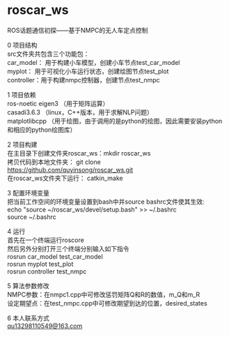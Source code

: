 # roscar_ws
ROS话题通信初探——基于NMPC的无人车定点控制

0 项目结构  
src文件夹共包含三个功能包：  
car_model： 用于构建小车模型，创建小车节点test_car_model  
myplot：    用于可视化小车运行状态，创建绘图节点test_plot  
controller：用于构建nmpc控制器，创建节点test_nmpc  

1 项目依赖  
ros-noetic 
eigen3         （用于矩阵运算）  
casadi3.6.3    （linux，C++版本，用于求解NLP问题）  
matplotlibcpp  （用于绘图，由于调用的是python的绘图，因此需要安装python和相应的python绘图库）  

2 项目构建  
在主目录下创建文件夹roscar_ws：mkdir roscar_ws  
拷贝代码到本地文件夹：         git clone https://github.com/quyinsong/roscar_ws.git  
在roscar_ws文件夹下运行：     catkin_make  

3 配置环境变量  
把当前工作空间的环境变量设置到bash中并source bashrc文件使其生效:  
echo "source ~/roscar_ws/devel/setup.bash" >> ~/.bashrc  
source ~/.bashrc  

4 运行  
首先在一个终端运行roscore  
然后另外分别打开三个终端分别输入如下指令  
rosrun car_model test_car_model  
rosrun myplot test_plot  
rosrun controller test_nmpc  

5 算法参数修改  
NMPC参数：在nmpc1.cpp中可修改惩罚矩阵Q和R的数值，m_Q和m_R  
设定期望点：在test_nmpc.cpp中可修改期望到达的位置，desired_states  

6 本人联系方式  
qu13298110549@163.com  


